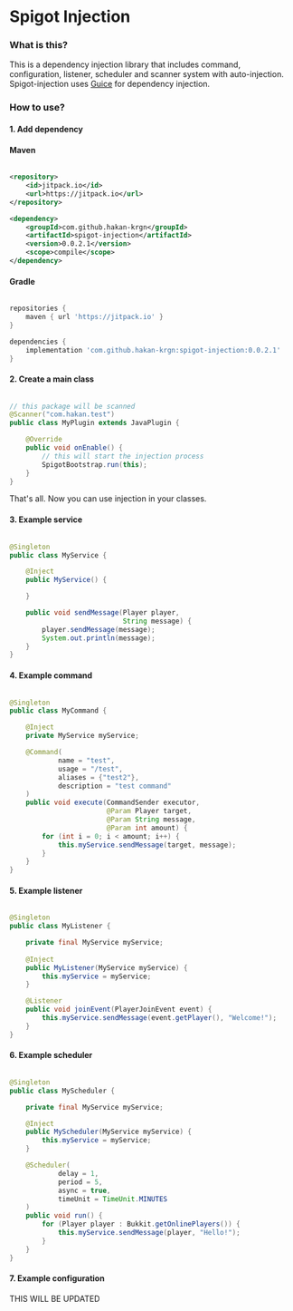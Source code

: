 # Spigot Injection

### What is this?

This is a dependency injection library that includes command, configuration,
listener, scheduler and scanner system with auto-injection.
Spigot-injection uses [Guice](https://github.com/google/guice)
for dependency injection.

### How to use?

#### 1. Add dependency

#### Maven

```xml

<repository>
    <id>jitpack.io</id>
    <url>https://jitpack.io</url>
</repository>

<dependency>
    <groupId>com.github.hakan-krgn</groupId>
    <artifactId>spigot-injection</artifactId>
    <version>0.0.2.1</version>
    <scope>compile</scope>
</dependency>
```

#### Gradle

```groovy

repositories {
    maven { url 'https://jitpack.io' }
}

dependencies {
    implementation 'com.github.hakan-krgn:spigot-injection:0.0.2.1'
}
```


#### 2. Create a main class

```java

// this package will be scanned
@Scanner("com.hakan.test")
public class MyPlugin extends JavaPlugin {

    @Override
    public void onEnable() {
        // this will start the injection process
        SpigotBootstrap.run(this);
    }
}
```

That's all. Now you can use injection in your classes.


#### 3. Example service

```java

@Singleton
public class MyService {

    @Inject
    public MyService() {

    }

    public void sendMessage(Player player, 
                            String message) {
        player.sendMessage(message);
        System.out.println(message);
    }
}
```


#### 4. Example command

```java

@Singleton
public class MyCommand {

    @Inject
    private MyService myService;

    @Command(
            name = "test",
            usage = "/test",
            aliases = {"test2"},
            description = "test command"
    )
    public void execute(CommandSender executor,
                        @Param Player target,
                        @Param String message,
                        @Param int amount) {
        for (int i = 0; i < amount; i++) {
            this.myService.sendMessage(target, message);
        }
    }
}
```


#### 5. Example listener

```java

@Singleton
public class MyListener {

    private final MyService myService;
    
    @Inject
    public MyListener(MyService myService) {
        this.myService = myService;
    }

    @Listener
    public void joinEvent(PlayerJoinEvent event) {
        this.myService.sendMessage(event.getPlayer(), "Welcome!");
    }
}
```


#### 6. Example scheduler

```java

@Singleton
public class MyScheduler {

    private final MyService myService;

    @Inject
    public MyScheduler(MyService myService) {
        this.myService = myService;
    }

    @Scheduler(
            delay = 1,
            period = 5,
            async = true,
            timeUnit = TimeUnit.MINUTES
    )
    public void run() {
        for (Player player : Bukkit.getOnlinePlayers()) {
            this.myService.sendMessage(player, "Hello!");
        }
    }
}
```


#### 7. Example configuration

THIS WILL BE UPDATED
